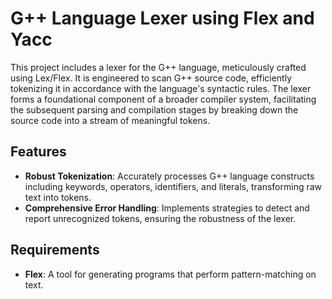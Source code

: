 # G++ Language Lexer using Flex and Yacc

This project includes a lexer for the G++ language, meticulously crafted using Lex/Flex. It is engineered to scan G++ source code, efficiently tokenizing it in accordance with the language's syntactic rules. The lexer forms a foundational component of a broader compiler system, facilitating the subsequent parsing and compilation stages by breaking down the source code into a stream of meaningful tokens.

## Features

- **Robust Tokenization**: Accurately processes G++ language constructs including keywords, operators, identifiers, and literals, transforming raw text into tokens.
- **Comprehensive Error Handling**: Implements strategies to detect and report unrecognized tokens, ensuring the robustness of the lexer.

## Requirements

- **Flex**: A tool for generating programs that perform pattern-matching on text.
